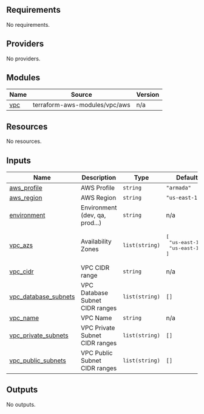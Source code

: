 <!-- BEGIN_TF_DOCS -->
## Requirements

No requirements.

## Providers

No providers.

## Modules

| Name | Source | Version |
|------|--------|---------|
| <a name="module_vpc"></a> [vpc](#module\_vpc) | terraform-aws-modules/vpc/aws | n/a |

## Resources

No resources.

## Inputs

| Name | Description | Type | Default | Required |
|------|-------------|------|---------|:--------:|
| <a name="input_aws_profile"></a> [aws\_profile](#input\_aws\_profile) | AWS Profile | `string` | `"armada"` | no |
| <a name="input_aws_region"></a> [aws\_region](#input\_aws\_region) | AWS Region | `string` | `"us-east-1"` | no |
| <a name="input_environment"></a> [environment](#input\_environment) | Environment (dev, qa, prod...) | `string` | n/a | yes |
| <a name="input_vpc_azs"></a> [vpc\_azs](#input\_vpc\_azs) | Availability Zones | `list(string)` | <pre>[<br>  "us-east-1a",<br>  "us-east-1b"<br>]</pre> | no |
| <a name="input_vpc_cidr"></a> [vpc\_cidr](#input\_vpc\_cidr) | VPC CIDR range | `string` | n/a | yes |
| <a name="input_vpc_database_subnets"></a> [vpc\_database\_subnets](#input\_vpc\_database\_subnets) | VPC Database Subnet CIDR ranges | `list(string)` | `[]` | no |
| <a name="input_vpc_name"></a> [vpc\_name](#input\_vpc\_name) | VPC Name | `string` | n/a | yes |
| <a name="input_vpc_private_subnets"></a> [vpc\_private\_subnets](#input\_vpc\_private\_subnets) | VPC Private Subnet CIDR ranges | `list(string)` | `[]` | no |
| <a name="input_vpc_public_subnets"></a> [vpc\_public\_subnets](#input\_vpc\_public\_subnets) | VPC Public Subnet CIDR ranges | `list(string)` | `[]` | no |

## Outputs

No outputs.
<!-- END_TF_DOCS -->